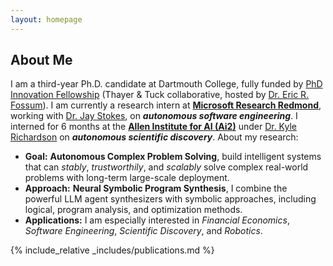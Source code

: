 ```yaml
---
layout: homepage
---
```


## About Me

I am a third-year Ph.D. candidate at Dartmouth College, fully funded by [PhD Innovation Fellowship](https://engineering.dartmouth.edu/graduate/phdi) (Thayer & Tuck collaborative, hosted by [Dr. Eric R. Fossum](https://engineering.dartmouth.edu/community/faculty/eric-fossum)). 
I am currently a research intern at [**Microsoft Research Redmond**](https://www.microsoft.com/en-us/research/lab/microsoft-research-redmond/), working with [Dr. Jay Stokes](https://www.microsoft.com/en-us/research/people/jstokes/), on ***autonomous software engineering***.
I interned for 6 months at the [**Allen Institute for AI (Ai2)**](https://allenai.org/) under [Dr. Kyle Richardson](https://www.nlp-kyle.com/) on ***autonomous scientific discovery***. About my research:
* **Goal:** **Autonomous Complex Problem Solving**, build intelligent systems that can *stably*, *trustworthily*, and *scalably* solve complex real-world problems with long-term large-scale deployment.
* **Approach:** **Neural Symbolic Program Synthesis**, I combine the powerful LLM agent synthesizers with symbolic approaches, including logical, program analysis, and optimization methods.
* **Applications:** I am especially interested in *Financial Economics*, *Software Engineering*, *Scientific Discovery*, and *Robotics*.



<!--
I am a third-year Ph.D. candidate at Dartmouth College, with full funding from [PhD Innovation Fellowship](https://engineering.dartmouth.edu/graduate/phdi) (Thayer & Tuck collaborative program, hosted by [Dr. Eric R. Fossum](https://engineering.dartmouth.edu/community/faculty/eric-fossum)). I interned for 6 months at the [Allen Institute for AI (Ai2)](https://allenai.org/) under [Dr. Kyle Richardson](https://www.nlp-kyle.com/) on ***autonomous scientific discovery***. My research is driven by the goal of developing and understanding the foundations of **autonomous**, **trustworthy**, and **scalable** intelligent systems capable of *robustly* tackling *complex* real-world problems. It is based on my visions of the future relationship between AI, humans, and the world, that may be made possible with such systems as foundations (difficulty ascending):
1. *Specialized AGI (my goal)*: Be safely entrusted with social systems—economics, law, finance, production, and research.
2. *Independant AGI (my "imagination")*: Developing and sustaining another planet independently for 50 years before human arrival...
3. *"True" AGI (by my standard)*: Rediscover human-level (symbolic) knowledge and beyond from *"tabula rasa"* even if sent back to the pre-Sapien era.
   
*... and so on.*

To answer it, my work focuses on two weaved ideas: 1) **Neurosymbolic Learning**, including compositional representation ([ICLR'24 Poster](https://openreview.net/pdf?id=uqxBTcWRnj)), program synthesis, neurosymbolic programming, and 2) **Phylogenetic Intelligence**, such as Lifelong Multi LLM Agents ([ICLR'24 Spotlight](https://openreview.net/pdf?id=s9z0HzWJJp)), evolutionary and game-theoretic methods, online ensemble learning. Around complex real-world applications, like Automated Scientific Problem-Solving at Ai2, social science ([FinAI@ICLR'25](https://arxiv.org/pdf/2409.17266) for asset pricing). In the past, I have also worked on robotics, multimodal learning, and deep program understanding & analysis.
-->


{% include_relative _includes/publications.md %}



<!-- ## Miscellaneous


I love traveling, photography, and hiking/adventures with friends! In my spare time, I watch movies, operas, and games. My favorite directors are Stanley Kubrick and Akira Kurosawa. I have a deep and broad interest in history, classical music, and art, especially architecture, although I am not an expert.
I have been enjoying the blurring of the boundary between photography and classical paintings in a harmonious way, which are usually regarded as two opposites, realistic vs romantic. Barry Lyndon offers a good example, that's also my favorite movie. Overall, I wish to explore the world and capture it with light and shadow while infusing humanistic beauty. 
Besides, I have also traded US stocks and other financial derivatives for a long time since my freshman, starting with my undergraduate investment club. 


<p align="center">
  <img src="assets/img/triangle_s.png" alt="My conceptual division of intelligence" width="67%">
</p> -->
